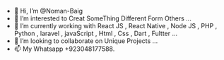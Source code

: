 - 👋 Hi, I’m @Noman-Baig
- 👀 I’m interested to Creat SomeThing Different Form Others ...
- 🌱 I’m currently working with React JS , React Native , Node JS , PHP , Python , laravel , javaScript , Html , Css , Dart , Fultter ...
- 💞️ I’m looking to collaborate on Unique Projects ...
- 📫 My Whatsapp +923048177588.


